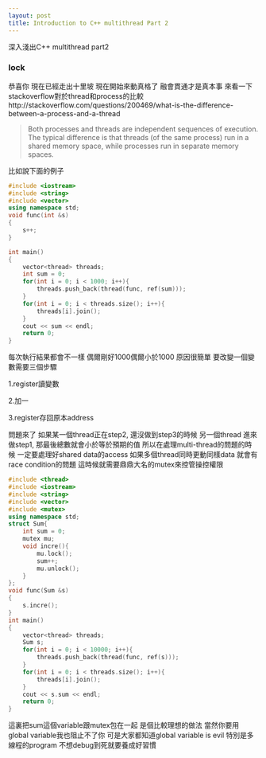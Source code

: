 ```yaml
---
layout: post
title: Introduction to C++ multithread Part 2
---
```


深入淺出C++ multithread part2

### lock
恭喜你 現在已經走出十里坡 現在開始來動真格了 融會貫通才是真本事 來看一下stackoverflow對於thread和process的比較http://stackoverflow.com/questions/200469/what-is-the-difference-between-a-process-and-a-thread

> Both processes and threads are independent sequences of execution. The typical difference is that threads (of the same process) run in a shared memory space, while processes run in separate memory spaces.

比如說下面的例子
```C++
#include <iostream>
#include <string>
#include <vector>
using namespace std;
void func(int &s) 
{
    s++;
}

int main()
{
    vector<thread> threads;
    int sum = 0;
    for(int i = 0; i < 1000; i++){
        threads.push_back(thread(func, ref(sum)));
    }   
    for(int i = 0; i < threads.size(); i++){
        threads[i].join();
    }   
    cout << sum << endl;
    return 0;
}
```
每次執行結果都會不一樣 偶爾剛好1000偶爾小於1000 原因很簡單 要改變一個變數需要三個步驟

1.register讀變數

2.加一

3.register存回原本address

問題來了 如果某一個thread正在step2, 還沒做到step3的時候 另一個thread 進來做step1, 那最後總數就會小於等於預期的值
所以在處理multi-thread的問題的時候 一定要處理好shared data的access 如果多個thread同時更動同樣data 就會有race condition的問題
這時候就需要鼎鼎大名的mutex來控管操控權限
```C++
#include <thread>
#include <iostream>
#include <string>
#include <vector>
#include <mutex>
using namespace std;
struct Sum{
    int sum = 0;
    mutex mu; 
    void incre(){
        mu.lock();
        sum++;
        mu.unlock();
    }   
};
void func(Sum &s) 
{
    s.incre();
}
int main()
{
    vector<thread> threads;
    Sum s;
    for(int i = 0; i < 10000; i++){
        threads.push_back(thread(func, ref(s)));                                                           
    }   
    for(int i = 0; i < threads.size(); i++){
        threads[i].join();
    }   
    cout << s.sum << endl;
    return 0;
}
```
這裏把sum這個variable跟mutex包在一起 是個比較理想的做法 當然你要用global variable我也阻止不了你 
可是大家都知道global variable is evil 特別是多線程的program 不想debug到死就要養成好習慣
